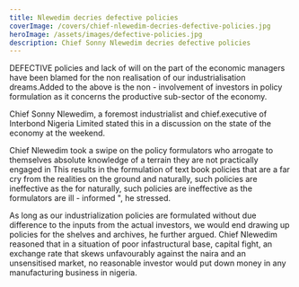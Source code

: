 ```yaml
---
title: Nlewedim decries defective policies
coverImage: /covers/chief-nlewedim-decries-defective-policies.jpg
heroImage: /assets/images/defective-policies.jpg
description: Chief Sonny Nlewedim decries defective policies
---
```


DEFECTIVE policies and lack of will on the part of the economic
managers have been blamed for the non realisation of our
industrialisation dreams.Added to the above is the non - involvement
of investors in policy formulation as it concerns the productive sub-sector of the economy.

Chief Sonny Nlewedim, a foremost industrialist and chief.executive
of Interbond Nigeria Limited stated this in a discussion on the
state of the economy at the weekend.

Chief Nlewedim took a swipe on the policy formulators who arrogate to themselves absolute
knowledge of a terrain they are not practically engaged in This
results in the formulation of text book policies that are a far cry
from the realities on the ground and naturally, such policies are
ineffective as the for naturally, such policies are ineffective as
the formulators are ill - informed ", he stressed.

As long as our industrialization policies are formulated without due
difference to the inputs from the actual investors, we would end
drawing up policies for the shelves and archives, he further argued.
Chief Nlewedim reasoned that in a situation of poor infastructural
base, capital fight, an exchange rate that skews unfavourably
against the naira and an unsensitised market, no reasonable investor
would put down money in any manufacturing business in nigeria.
